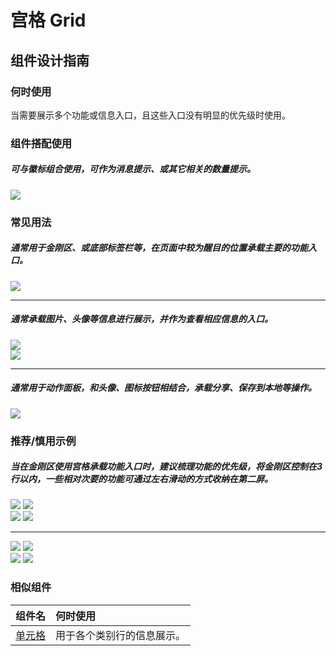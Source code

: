 # 宫格 Grid

## 组件设计指南

### 何时使用

当需要展示多个功能或信息入口，且这些入口没有明显的优先级时使用。

### 组件搭配使用

##### 可与徽标组合使用，可作为消息提示、或其它相关的数量提示。

<div class="legend">
  <div class="item">
    <img src="https://tdesign.gtimg.com/site/design/mobile-guide/grid/grid-1.png" />
  </div>
</div>

### 常见用法

##### 通常用于金刚区、或底部标签栏等，在页面中较为醒目的位置承载主要的功能入口。

<div class="legend">
  <div class="item">
    <img src="https://tdesign.gtimg.com/site/design/mobile-guide/grid/grid-2.png" />
  </div>
</div>

<hr />

##### 通常承载图片、头像等信息进行展示，并作为查看相应信息的入口。

<div class="legend">
  <div class="item">
    <img src="https://tdesign.gtimg.com/site/design/mobile-guide/grid/grid-3.png" />
  </div>

  <div class="item">
    <img src="https://tdesign.gtimg.com/site/design/mobile-guide/grid/grid-4.png" />
  </div>
</div>

<hr />

##### 通常用于动作面板，和头像、图标按钮相结合，承载分享、保存到本地等操作。

<div class="legend">
  <div class="item">
    <img src="https://tdesign.gtimg.com/site/design/mobile-guide/grid/grid-5.png" />
  </div>
</div>


### 推荐/慎用示例

##### 当在金刚区使用宫格承载功能入口时，建议梳理功能的优先级，将金刚区控制在3行以内，一些相对次要的功能可通过左右滑动的方式收纳在第二屏。

<div class="legend">
  <div class="item">
    <img src="https://tdesign.gtimg.com/site/design/mobile-guide/grid/grid-6.png" />
    <img class="tag" src="https://tdesign.gtimg.com/site/doc/good.png" />
  </div>

  <div class="item">
    <img src="https://tdesign.gtimg.com/site/design/mobile-guide/grid/grid-7.png" />
    <img class="tag" src="https://tdesign.gtimg.com/site/doc/bad.png" />
  </div>
</div>

<hr />

<div class="legend">
  <div class="item">
    <img src="https://tdesign.gtimg.com/site/design/mobile-guide/grid/grid-8.png" />
    <img class="tag" src="https://tdesign.gtimg.com/site/doc/good.png" />
  </div>

  <div class="item">
    <img src="https://tdesign.gtimg.com/site/design/mobile-guide/grid/grid-9.png" />
    <img class="tag" src="https://tdesign.gtimg.com/site/doc/bad.png" />
  </div>
</div>



### 相似组件

| 组件名           | 何时使用                   |
| :--------------- | :------------------------- |
| [单元格](./cell) | 用于各个类别行的信息展示。 |
